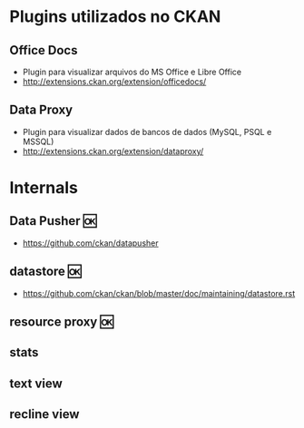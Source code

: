 # Plugins utilizados no CKAN
## Office Docs
- Plugin para visualizar arquivos do MS Office e Libre Office
- http://extensions.ckan.org/extension/officedocs/

## Data Proxy
- Plugin para visualizar dados de bancos de dados (MySQL, PSQL e MSSQL)
- http://extensions.ckan.org/extension/dataproxy/

# Internals
## Data Pusher :ok:
- https://github.com/ckan/datapusher

## datastore :ok:
- https://github.com/ckan/ckan/blob/master/doc/maintaining/datastore.rst

## resource proxy :ok:

## stats 

## text view 

## recline view


